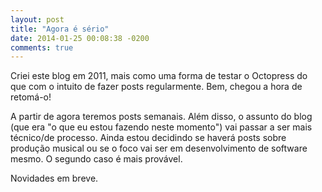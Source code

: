 ```yaml
---
layout: post
title: "Agora é sério"
date: 2014-01-25 00:08:38 -0200
comments: true
---
```


Criei este blog em 2011, mais como uma forma de testar o Octopress do que com o intuito de fazer posts regularmente. Bem, chegou a hora de retomá-o!

A partir de agora teremos posts semanais. Além disso, o assunto do blog (que era "o que eu estou fazendo neste momento") vai passar a ser mais técnico/de processo. Ainda estou decidindo se haverá posts sobre produção musical ou se o foco vai ser em desenvolvimento de software mesmo. O segundo caso é mais provável.

Novidades em breve.
